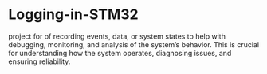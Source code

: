 # Logging-in-STM32
project for of recording events, data, or system states to help with debugging, monitoring, and analysis of the system’s behavior. This is crucial for understanding how the system operates, diagnosing issues, and ensuring reliability. 
